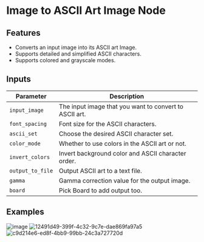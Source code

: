 # Image to ASCII Art Image Node

## Features
* Converts an input image into its ASCII art Image.
* Supports detailed and simplified ASCII characters.
* Supports colored and grayscale modes.

## Inputs

| Parameter     | Description                                 
|---------------|---------------------------------------------|
| `input_image`  | The input image that you want to convert to ASCII art.|
| `font_spacing` | Font size for the ASCII characters.|
| `ascii_set`| Choose the desired ASCII character set.|
| `color_mode`   | Whether to use colors in the ASCII art or not.|
| `invert_colors`   | Invert background color and ASCII character order.|
| `output_to_file`| Output ASCII art to a text file. |
| `gamma` | Gamma correction value for the output image. |
| `board` | Pick Board to add output too. |

## Examples
![image](https://github.com/mickr777/imagetoasciiimage/assets/115216705/f0a8ee6a-94d9-4108-a660-5103215aac03)
![12491d49-399f-4c32-9c7e-dae869fa97a5](https://github.com/mickr777/imagetoasciiimage/assets/115216705/7f596e75-3992-41e6-a88b-408bcc986da9)
![c9d214e6-ed8f-4bb9-99bb-24c3a727720d](https://github.com/mickr777/imagetoasciiimage/assets/115216705/46b1b022-af7d-4758-aec3-5c4717e88530)


